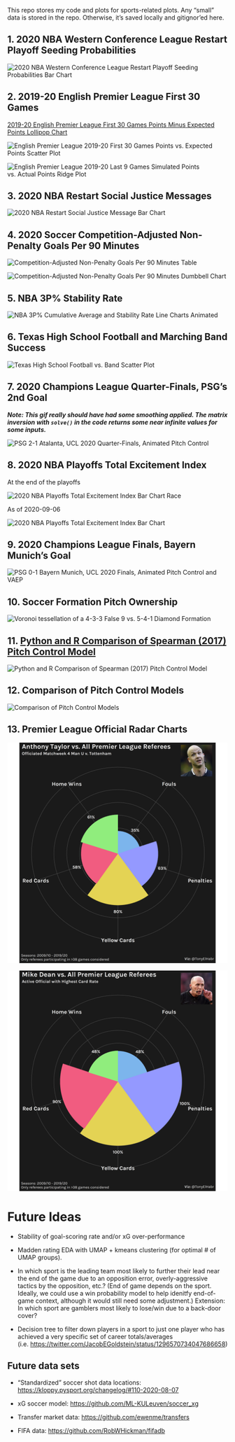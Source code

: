
This repo stores my code and plots for sports-related plots. Any “small”
data is stored in the repo. Otherwise, it’s saved locally and
gitignor’ed here.

## 1\. 2020 NBA Western Conference League Restart Playoff Seeding Probabilities

![2020 NBA Western Conference League Restart Playoff Seeding
Probabilities Bar Chart](01-nba_seed_p/nba_seed_p.png
"2020 NBA Western Conference League Restart Playoff Seeding Probabilities Bar Chart")

## 2\. 2019-20 English Premier League First 30 Games

[2019-20 English Premier League First 30 Games Points Minus Expected
Points Lollipop
Chart](02-epl_since_break/epl_before_break_pts_minus_xpts.png "2019-20 English Premier League First 30 Games Points Minus Expected Points Lollipop Chart")

![English Premier League 2019-20 First 30 Games Points vs. Expected
Points Scatter Plot](02-epl_since_break/epl_before_break_pts_vs_xpts.png
"English Premier League 2019-20 First 30 Games Points vs. Expected Points Scatter Plot")

![English Premier League 2019-20 Last 9 Games Simulated Points
vs. Actual Points Ridge
Plot](02-epl_since_break/epl_after_break_pts_sim.png
"English Premier League 2019-20 Last 9 Games Simulated Points vs. Actual Points Ridge Plot")

## 3\. 2020 NBA Restart Social Justice Messages

![2020 NBA Restart Social Justice Message Bar
Chart](03-2020_nba_social_justice/2020_nba_social_justice.png
"2020 NBA Restart Social Justice Message Bar Chart")

## 4\. 2020 Soccer Competition-Adjusted Non-Penalty Goals Per 90 Minutes

![Competition-Adjusted Non-Penalty Goals Per 90 Minutes
Table](04-2020_ucl_npg90_adj/04_ucl_npg90_adj.utf8.png
"Competition-Adjusted Non-Penalty Goals Per 90 Minutes Table")

![Competition-Adjusted Non-Penalty Goals Per 90 Minutes Dumbbell
Chart](04-2020_ucl_npg90_adj/ucl_npg90_adj.png
"Competition-Adjusted Non-Penalty Goals Per 90 Minutes Dumbbell Chart")

## 5\. NBA 3P% Stability Rate

![NBA 3P% Cumulative Average and Stability Rate Line Charts
Animated](05-nba_3fg_stability/nba_3p_stability.gif
"NBA 3P% Cumulative Average and Stability Rate Line Charts Animated")

## 6\. Texas High School Football and Marching Band Success

![Texas High School Football vs. Band Scatter
Plot](06-tx_hs/tx_hs_fb_band.png
"Texas High School Football vs. Band Scatter Plot")

## 7\. 2020 Champions League Quarter-Finals, PSG’s 2nd Goal

***Note: This gif really should have had some smoothing applied. The
matrix inversion with `solve()` in the code returns some near infinite
values for some inputs.***

![PSG 2-1 Atalanta, UCL 2020 Quarter-Finals, Animated Pitch
Control](07-2020_ucl_psg_ata/ucl_2020_psg_atl.gif
"PSG 2-1 Atalanta, UCL 2020 Quarter-Finals, Animated Pitch Control")

## 8\. 2020 NBA Playoffs Total Excitement Index

At the end of the playoffs

![2020 NBA Playoffs Total Excitement Index Bar Chart
Race](08-2020_nba_playoffs_excitement_index/2020_nba_playoffs_excitement_index_20201010.gif
"2020 NBA Playoffs Total Excitement Index Bar Chart Race")

As of 2020-09-06

![2020 NBA Playoffs Total Excitement Index Bar
Chart](08-2020_nba_playoffs_excitement_index/2020_nba_playoffs_excitement_index_20200907.png
"2020 NBA Playoffs Total Excitement Index Bar Chart")

## 9\. 2020 Champions League Finals, Bayern Munich’s Goal

![PSG 0-1 Bayern Munich, UCL 2020 Finals, Animated Pitch Control and
VAEP](09-2020_ucl_psg_mun_w_vaep/ucl_2020_psg_mun.gif
"PSG 0-1 Bayern Munich, UCL 2020 Finals, Animated Pitch Control and VAEP")

## 10\. Soccer Formation Pitch Ownership

![Voronoi tessellation of a 4-3-3 False 9 vs. 5-4-1 Diamond
Formation](10-soccer_formations/4-3-3-falsenineattack_v_5-4-1-diamond.png
"Voronoi tessellation of a 4-3-3 False 9 vs. 5-4-1 Diamond Formation")

## 11\. [Python and R Comparison of Spearman (2017) Pitch Control Model](https://tonyelhabr.rbind.io/post/soccer-pitch-control-r/)

![Python and R Comparison of Spearman (2017) Pitch Control
Model](11-pitch_control_spearman/viz_pc_823_combined.png
"Python and R Comparison of Spearman (2017) Pitch Control Model")

## 12\. Comparison of Pitch Control Models

![Comparison of Pitch Control
Models](12-pitch_control_compare/pc_fb_v_spearman___fb_v_vor.gif
"Comparison of Pitch Control Models")

## 13\. Premier League Official Radar Charts

![Anthony Taylor Radar Chart](13-soccer_refs/Anthony%20Taylor_w_logo.png
"Anthony Taylor Radar Chart")

![Mike Dean Radar Chart](13-soccer_refs/Mike%20Dean_w_logo.png
"Mike Dean Radar Chart")

# Future Ideas

  - Stability of goal-scoring rate and/or xG over-performance

  - Madden rating EDA with UMAP + kmeans clustering (for optimal \# of
    UMAP groups).

  - In which sport is the leading team most likely to further their lead
    near the end of the game due to an opposition error,
    overly-aggressive tactics by the opposition, etc.? (End of game
    depends on the sport. Ideally, we could use a win probability model
    to help idenitfy end-of-game context, although it would still need
    some adjustment.) Extension: In which sport are gamblers most likely
    to lose/win due to a back-door cover?

  - Decision tree to filter down players in a sport to just one player
    who has achieved a very specific set of career totals/averages
    (i.e. <https://twitter.com/JacobEGoldstein/status/1296570734047686658>)

## Future data sets

  - “Standardized” soccer shot data locations:
    <https://kloppy.pysport.org/changelog/#110-2020-08-07>

  - xG soccer model: <https://github.com/ML-KULeuven/soccer_xg>

  - Transfer market data: <https://github.com/ewenme/transfers>

  - FIFA data: <https://github.com/RobWHickman/fifadb>
